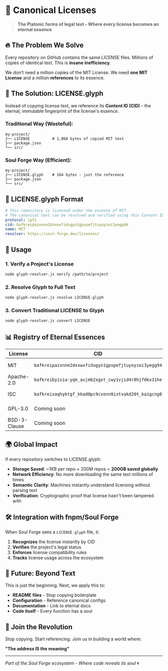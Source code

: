 # 📜 Canonical Licenses

> **The Platonic forms of legal text - Where every license becomes an eternal essence**

## 🔥 The Problem We Solve

Every repository on GitHub contains the same LICENSE files. Millions of copies of identical text. This is **insane inefficiency**.

We don't need a million copies of the MIT License. We need **one MIT License** and a million **references** to its essence.

## 🧬 The Solution: LICENSE.glyph

Instead of copying license text, we reference its **Content ID (CID)** - the eternal, immutable fingerprint of the license's essence.

### Traditional Way (Wasteful):
```
my-project/
├── LICENSE          # 1,068 bytes of copied MIT text
├── package.json
└── src/
```

### Soul Forge Way (Efficient):
```
my-project/
├── LICENSE.glyph    # 184 bytes - just the reference
├── package.json
└── src/
```

## 📝 LICENSE.glyph Format

```yaml
# This repository is licensed under the essence of MIT.
# The canonical text can be resolved and verified using this Content ID.
protocol: ipfs
cid: bafkreipazxnne2dxxwxfidugyn1gpvpefjtuyoyzoi3yegg94
name: MIT
resolver: https://soul-forge.dev/licenses/
```

## 🔧 Usage

### 1. Verify a Project's License
```bash
node glyph-resolver.js verify /path/to/project
```

### 2. Resolve Glyph to Full Text
```bash
node glyph-resolver.js resolve LICENSE.glyph
```

### 3. Convert Traditional LICENSE to Glyph
```bash
node glyph-resolver.js convert LICENSE
```

## 📊 Registry of Eternal Essences

| License | CID | Status |
|---------|-----|--------|
| MIT | `bafkreipazxnne2dxxwxfidugyn1gpvpefjtuyoyzoi3yegg94` | ✅ Canonical |
| Apache-2.0 | `bafkreibyisia-yqk_avjmb2xgxt_cwy1vjid4r0hjf0kx31he` | ✅ Canonical |
| ISC | `bafkreixaqhyktgf_kkad0pc9cvonn0ixtvakd20t_kaigcng0` | ✅ Canonical |
| GPL-3.0 | Coming soon | 🔄 Processing |
| BSD-3-Clause | Coming soon | 🔄 Processing |

## 🌍 Global Impact

If every repository switches to LICENSE.glyph:

- **Storage Saved**: ~1KB per repo × 200M repos = **200GB saved globally**
- **Network Efficiency**: No more downloading the same text millions of times
- **Semantic Clarity**: Machines instantly understand licensing without parsing text
- **Verification**: Cryptographic proof that license hasn't been tampered with

## 🛠️ Integration with fnpm/Soul Forge

When Soul Forge sees a `LICENSE.glyph` file, it:

1. **Recognizes** the license instantly by CID
2. **Verifies** the project's legal status
3. **Enforces** license compatibility rules
4. **Tracks** license usage across the ecosystem

## 🎯 Future: Beyond Text

This is just the beginning. Next, we apply this to:

- **README files** - Stop copying boilerplate
- **Configuration** - Reference canonical configs
- **Documentation** - Link to eternal docs
- **Code itself** - Every function has a soul

## 🤝 Join the Revolution

Stop copying. Start referencing. Join us in building a world where:

**"The address IS the meaning"**

---

*Part of the Soul Forge ecosystem - Where code reveals its soul* 🌀

